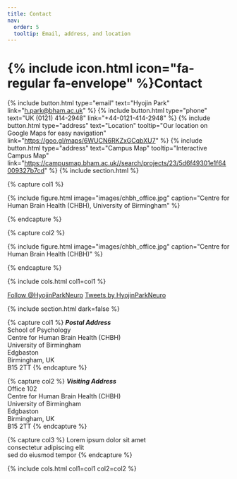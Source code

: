 ```yaml
---
title: Contact
nav:
  order: 5
  tooltip: Email, address, and location
---
```


# {% include icon.html icon="fa-regular fa-envelope" %}Contact

{%
  include button.html
  type="email"
  text="Hyojin Park"
  link="h.park@bham.ac.uk"
%}
{%
  include button.html
  type="phone"
  text="UK (0121) 414-2948"
  link="+44-0121-414-2948"
%}
{%
  include button.html
  type="address"
  text="Location"
  tooltip="Our location on Google Maps for easy navigation"
  link="https://goo.gl/maps/6WUCN6RKZxGCqbXU7"
%}
{%
  include button.html
  type="address"
  text="Campus Map"
  tooltip="Interactive Campus Map"
  link="https://campusmap.bham.ac.uk//search/projects/23/5d6f49301e1f64009327b7cd"
%}
{% include section.html %}

{% capture col1 %}

{%
  include figure.html
  image="images/chbh_office.jpg"
  caption="Centre for Human Brain Health (CHBH), University of Birmingham"
%}

{% endcapture %}

{% capture col2 %}

{%
  include figure.html
  image="images/chbh_office.jpg"
  caption="Centre for Human Brain Health (CHBH)"
%}

{% endcapture %}

{% include cols.html col1=col1 %}

<a href="https://twitter.com/HyojinParkNeuro?ref_src=twsrc%5Etfw" class="twitter-follow-button" data-show-count="false">Follow @HyojinParkNeuro</a><script async src="https://platform.twitter.com/widgets.js" charset="utf-8"></script>
<a class="twitter-timeline" data-width="100%" data-height="30%" href="https://twitter.com/HyojinParkNeuro?ref_src=twsrc%5Etfw">Tweets by HyojinParkNeuro</a> <script async src="https://platform.twitter.com/widgets.js" charset="utf-8"></script>

{% include section.html dark=false %}

{% capture col1 %}
***Postal Address*** <br>
School of Psychology <br>
Centre for Human Brain Health (CHBH) <br>
University of Birmingham <br>
Edgbaston <br>
Birmingham, UK <br>
B15 2TT
{% endcapture %}

{% capture col2 %}
***Visiting Address*** <br>
Office 102 <br>
Centre for Human Brain Health (CHBH) <br>
University of Birmingham <br>
Edgbaston <br>
Birmingham, UK <br>
B15 2TT
{% endcapture %}

{% capture col3 %}
Lorem ipsum dolor sit amet  
consectetur adipiscing elit  
sed do eiusmod tempor
{% endcapture %}

{% include cols.html col1=col1 col2=col2 %}
